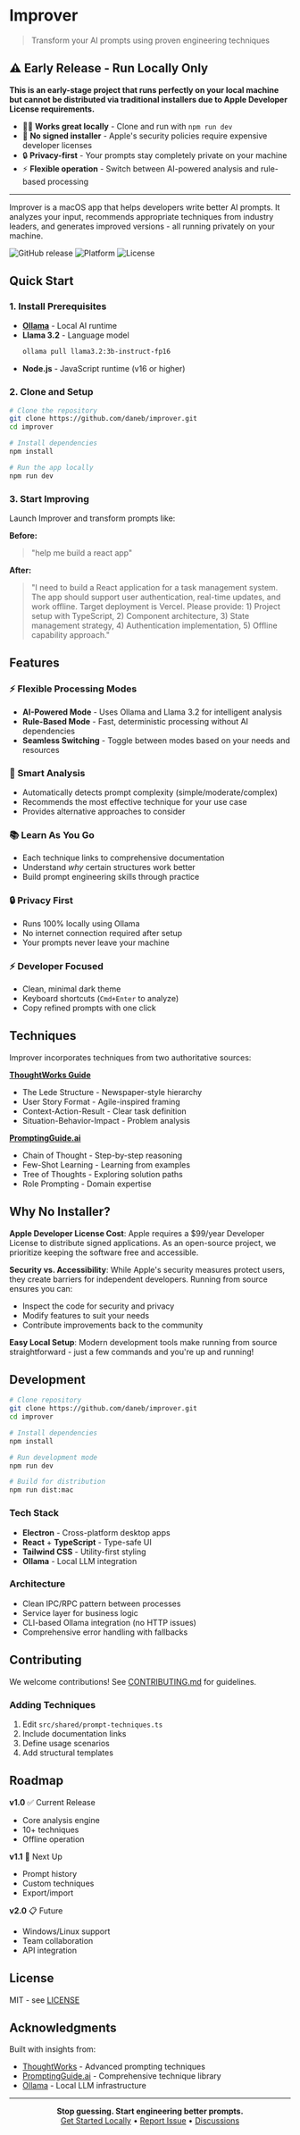 # Improver

> Transform your AI prompts using proven engineering techniques

## ⚠️ Early Release - Run Locally Only

**This is an early-stage project that runs perfectly on your local machine but cannot be distributed via traditional installers due to Apple Developer License requirements.**

- 🏃‍♂️ **Works great locally** - Clone and run with `npm run dev`
- 🚫 **No signed installer** - Apple's security policies require expensive developer licenses
- 🔒 **Privacy-first** - Your prompts stay completely private on your machine
- ⚡ **Flexible operation** - Switch between AI-powered analysis and rule-based processing

---

Improver is a macOS app that helps developers write better AI prompts. It analyzes your input, recommends appropriate techniques from industry leaders, and generates improved versions - all running privately on your machine.

![GitHub release](https://img.shields.io/github/v/release/daneb/improver)
![Platform](https://img.shields.io/badge/platform-macOS-blue)
![License](https://img.shields.io/badge/license-MIT-green)

## Quick Start

### 1. Install Prerequisites

- **[Ollama](https://ollama.ai)** - Local AI runtime
- **Llama 3.2** - Language model
  ```bash
  ollama pull llama3.2:3b-instruct-fp16
  ```
- **Node.js** - JavaScript runtime (v16 or higher)

### 2. Clone and Setup

```bash
# Clone the repository
git clone https://github.com/daneb/improver.git
cd improver

# Install dependencies
npm install

# Run the app locally
npm run dev
```

### 3. Start Improving

Launch Improver and transform prompts like:

**Before:**

> "help me build a react app"

**After:**

> "I need to build a React application for a task management system. The app should support user authentication, real-time updates, and work offline. Target deployment is Vercel. Please provide: 1) Project setup with TypeScript, 2) Component architecture, 3) State management strategy, 4) Authentication implementation, 5) Offline capability approach."

## Features

### ⚡ Flexible Processing Modes

- **AI-Powered Mode** - Uses Ollama and Llama 3.2 for intelligent analysis
- **Rule-Based Mode** - Fast, deterministic processing without AI dependencies
- **Seamless Switching** - Toggle between modes based on your needs and resources

### 🎯 Smart Analysis

- Automatically detects prompt complexity (simple/moderate/complex)
- Recommends the most effective technique for your use case
- Provides alternative approaches to consider

### 📚 Learn As You Go

- Each technique links to comprehensive documentation
- Understand _why_ certain structures work better
- Build prompt engineering skills through practice

### 🔒 Privacy First

- Runs 100% locally using Ollama
- No internet connection required after setup
- Your prompts never leave your machine

### ⚡ Developer Focused

- Clean, minimal dark theme
- Keyboard shortcuts (`Cmd+Enter` to analyze)
- Copy refined prompts with one click

## Techniques

Improver incorporates techniques from two authoritative sources:

**[ThoughtWorks Guide](https://www.thoughtworks.com/insights/blog/generative-ai/improve-ai-outputs-advanced-prompt-techniques)**

- The Lede Structure - Newspaper-style hierarchy
- User Story Format - Agile-inspired framing
- Context-Action-Result - Clear task definition
- Situation-Behavior-Impact - Problem analysis

**[PromptingGuide.ai](https://www.promptingguide.ai/techniques)**

- Chain of Thought - Step-by-step reasoning
- Few-Shot Learning - Learning from examples
- Tree of Thoughts - Exploring solution paths
- Role Prompting - Domain expertise

## Why No Installer?

**Apple Developer License Cost**: Apple requires a $99/year Developer License to distribute signed applications. As an open-source project, we prioritize keeping the software free and accessible.

**Security vs. Accessibility**: While Apple's security measures protect users, they create barriers for independent developers. Running from source ensures you can:
- Inspect the code for security and privacy
- Modify features to suit your needs
- Contribute improvements back to the community

**Easy Local Setup**: Modern development tools make running from source straightforward - just a few commands and you're up and running!

## Development

```bash
# Clone repository
git clone https://github.com/daneb/improver.git
cd improver

# Install dependencies
npm install

# Run development mode
npm run dev

# Build for distribution
npm run dist:mac
```

### Tech Stack

- **Electron** - Cross-platform desktop apps
- **React** + **TypeScript** - Type-safe UI
- **Tailwind CSS** - Utility-first styling
- **Ollama** - Local LLM integration

### Architecture

- Clean IPC/RPC pattern between processes
- Service layer for business logic
- CLI-based Ollama integration (no HTTP issues)
- Comprehensive error handling with fallbacks

## Contributing

We welcome contributions! See [CONTRIBUTING.md](CONTRIBUTING.md) for guidelines.

### Adding Techniques

1. Edit `src/shared/prompt-techniques.ts`
2. Include documentation links
3. Define usage scenarios
4. Add structural templates

## Roadmap

**v1.0** ✅ Current Release

- Core analysis engine
- 10+ techniques
- Offline operation

**v1.1** 🚧 Next Up

- Prompt history
- Custom techniques
- Export/import

**v2.0** 📋 Future

- Windows/Linux support
- Team collaboration
- API integration

## License

MIT - see [LICENSE](LICENSE)

## Acknowledgments

Built with insights from:

- [ThoughtWorks](https://www.thoughtworks.com) - Advanced prompting techniques
- [PromptingGuide.ai](https://www.promptingguide.ai) - Comprehensive technique library
- [Ollama](https://ollama.ai) - Local LLM infrastructure

---

<p align="center">
  <b>Stop guessing. Start engineering better prompts.</b><br>
  <a href="#quick-start">Get Started Locally</a> • 
  <a href="https://github.com/daneb/improver/issues">Report Issue</a> • 
  <a href="https://github.com/daneb/improver/discussions">Discussions</a>
</p>
